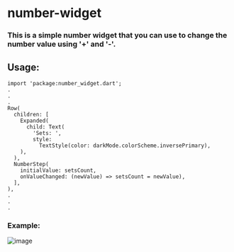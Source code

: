 # number-widget
### This is a simple number widget that you can use to change the number value using '+' and '-'. 
## Usage:
```
import 'package:number_widget.dart';
.
.
.
Row(
  children: [
    Expanded(
      child: Text(
        'Sets: ',
        style:
          TextStyle(color: darkMode.colorScheme.inversePrimary),
    ),
  ),
  NumberStep(
    initialValue: setsCount,
    onValueChanged: (newValue) => setsCount = newValue),
  ],
),
.
.
.
```

### Example:
![image](https://github.com/SlothSpunky77/number-widget/assets/94778190/81ee1072-7afe-449c-ae60-f38f979ce808)
